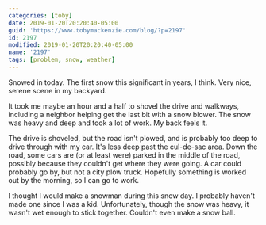 ```yaml
---
categories: [toby]
date: 2019-01-20T20:20:40-05:00
guid: 'https://www.tobymackenzie.com/blog/?p=2197'
id: 2197
modified: 2019-01-20T20:20:40-05:00
name: '2197'
tags: [problem, snow, weather]
---
```


Snowed in today.  The first snow this significant in years, I think.<!--more-->  Very nice, serene scene in my backyard.

It took me maybe an hour and a half to shovel the drive and walkways, including a neighbor helping get the last bit with a snow blower.  The snow was heavy and deep and took a lot of work.  My back feels it.

The drive is shoveled, but the road isn't plowed, and is probably too deep to drive through with my car.  It's less deep past the cul-de-sac area.  Down the road, some cars are (or at least were) parked in the middle of the road, possibly because they couldn't get where they were going.  A car could probably go by, but not a city plow truck.  Hopefully something is worked out by the morning, so I can go to work.

I thought I would make a snowman during this snow day.  I probably haven't made one since I was a kid.  Unfortunately, though the snow was heavy, it wasn't wet enough to stick together.  Couldn't even make a snow ball.
